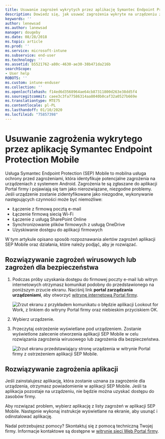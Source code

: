 ```yaml
---
title: Usuwanie zagrożeń wykrytych przez aplikację Symantec Endpoint Protection Mobile dla systemu Android | Microsoft Docs
description: Dowiedz się, jak usuwać zagrożenia wykryte na urządzeniu z systemem Android.
keywords: ''
author: lenewsad
ms.author: lanewsad
manager: dougeby
ms.date: 08/28/2018
ms.topic: article
ms.prod: ''
ms.service: microsoft-intune
ms.subservice: end-user
ms.technology: ''
ms.assetid: b5521762-a80c-4630-ae30-38b471da216b
searchScope:
- User help
ROBOTS: ''
ms.custom: intune-enduser
ms.collection: ''
ms.openlocfilehash: f14ed6d3568964ae64cb87311800d263e38dd5f4
ms.sourcegitcommit: caee3c3fa77586314aa8040b0caf32a0527b669e
ms.translationtype: MTE75
ms.contentlocale: pl-PL
ms.lasthandoff: 01/10/2020
ms.locfileid: "75857398"
---
```

# <a name="resolve-a-threat-found-by-symantec-endpoint-protection-mobile"></a>Usuwanie zagrożenia wykrytego przez aplikację Symantec Endpoint Protection Mobile

Usługa Symantec Endpoint Protection (SEP) Mobile to mobilna usługa ochrony przed zagrożeniami, która identyfikuje potencjalne zagrożenia na urządzeniach z systemem Android. Zagrożenia te są zgłaszane do aplikacji Portal firmy i pojawiają się tam jako nierozwiązane, niezgodne problemy. Jeśli urządzenie zostanie zidentyfikowane jako niezgodne, wykonywanie następujących czynności może być niemożliwe:

* Łączenie z firmową pocztą e-mail
* Łączenie firmową siecią Wi-Fi
* Łączenie z usługą SharePoint Online
* Synchronizowanie plików firmowych z usługą OneDrive
* Uzyskiwanie dostępu do aplikacji firmowych

W tym artykule opisano sposób rozpoznawania alertów zagrożeń aplikacji SEP Mobile oraz działania, które należy podjąć, aby je rozwiązać. 

## <a name="resolve-virus-or-security-threat"></a>Rozwiązywanie zagrożeń wirusowych lub zagrożeń dla bezpieczeństwa  

1. Podczas próby uzyskania dostępu do firmowej poczty e-mail lub witryn internetowych otrzymasz komunikat podobny do przedstawionego na poniższym zrzucie ekranu. Naciśnij link **portal zarządzania urządzeniami**, aby otworzyć [witrynę internetową Portal firmy](https://portal.manage.microsoft.com/devices).

    ![Zrzut ekranu z przykładem komunikatu o błędzie aplikacji Lookout for Work, z linkiem do witryny Portal firmy oraz niebieskim przyciskiem OK.](./media/mtd-go-to-device-management-portal-android.png)  

2. Wybierz urządzenie.  
3. Przeczytaj ostrzeżenie wyświetlane pod urządzeniem. Zostanie wyświetlone zalecenie otworzenia aplikacji SEP Mobile w celu rozwiązania zagrożenia wirusowego lub zagrożenia dla bezpieczeństwa.     

    ![Zrzut ekranu przedstawiający stronę urządzenia w witrynie Portal firmy z ostrzeżeniem aplikacji SEP Mobile.](./media/CP-lookout-virus-banner-1808.png)

## <a name="resolve-an-app-threat"></a>Rozwiązywanie zagrożenia aplikacji  

Jeśli zainstalujesz aplikację, która zostanie uznana za zagrożenie dla urządzenia, otrzymasz powiadomienie w aplikacji SEP Mobile. Jeśli ta aplikacja pozostaje na urządzeniu, nie będzie można uzyskać dostępu do zasobów firmy.  

Aby rozwiązać problem, wybierz aplikację z listy zagrożeń w aplikacji SEP Mobile. Następnie wykonaj instrukcje wyświetlane na ekranie, aby usunąć i odinstalować aplikację.  

Nadal potrzebujesz pomocy? Skontaktuj się z pomocą techniczną Twojej firmy. Informacje kontaktowe są dostępne w [witrynie sieci Web Portal firmy](https://go.microsoft.com/fwlink/?linkid=2010980).  

